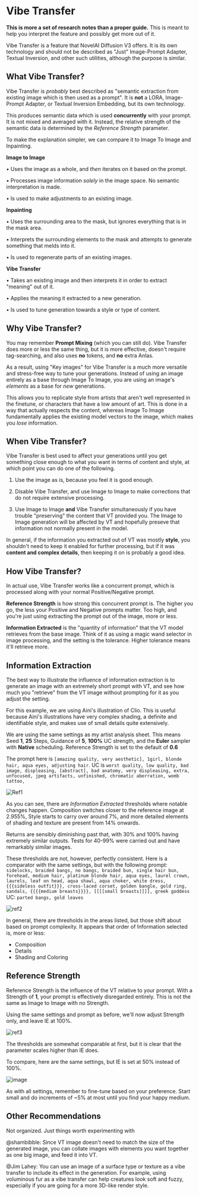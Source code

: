 # Vibe Transfer
**This is more a set of research notes than a proper guide.** This is meant to help you interpret the feature and possibly get more out of it.

Vibe Transfer is a feature that NovelAI Diffusion V3 offers. It is its own technology and should not be described as "Just" Image-Prompt Adapter, Textual Inversion, and other such utilities, although the purpose is similar.

## What Vibe Transfer?

Vibe Transfer is *probably* best described as "semantic extraction from existing image which is then used as a prompt". It is **not** a LORA, Image-Prompt Adapter, or Textual Inversion Embedding, but its own technology.

This produces semantic data which is used **concurrently** with your prompt. It is not mixed and averaged with it. Instead, the relative strength of the semantic data is determined by the *Reference Strength* parameter.

To make the explanation simpler, we can compare it to Image To Image and Inpainting.

**Image to Image**

• Uses the image as a whole, and *then* iterates on it based on the prompt.

• Processes image information *solely* in the image space. No semantic interpretation is made.

• Is used to make adjustments to an existing image.

**Inpainting**

• Uses the surrounding area to the mask, but ignores everything that is in the mask area.

• Interprets the surrounding elements to the mask and attempts to generate something that melds into it.

• Is used to regenerate parts of an existing images.

**Vibe Transfer**

• Takes an existing image and then interprets it in order to extract "meaning" out of it.

• Applies the meaning it extracted to a new generation.

• Is used to tune generation towards a style or type of content.

## Why Vibe Transfer?

You may remember **Prompt Mixing** (which you can still do). Vibe Transfer does more or less the same thing, but it is more effective, doesn't require tag-searching, and also uses **no** tokens, and **no** extra Anlas.

As a result, using "Key images" for Vibe Transfer is a much more versatile and stress-free way to tune your generations. Instead of using an image entirely as a base through Image To Image, you are using an image's *elements* as a base for *new* generations.

This allows you to replicate style from artists that aren't well represented in the finetune, or characters that have a low amount of art. This is done in a way that actually respects the content, whereas Image To Image fundamentally applies the existing model vectors to the image, which makes you *lose* information.

## When Vibe Transfer?

Vibe Transfer is best used to affect your generations until you get something close enough to what you want in terms of content and style, at which point you can do one of the following.

1. Use the image as is, because you feel it is good enough.

2. Disable Vibe Transfer, and use Image to Image to make corrections that do not require extensive processing.

3. Use Image to Image **and** Vibe Transfer simultaneously if you have trouble "preserving" the content that VT provided you. The Image to Image generation will be affected by VT and hopefully preseve that information not normally present in the model.

In general, if the information you extracted out of VT was mostly **style**, you shouldn't need to keep it enabled for further processing, but if it was **content and complex details**, then keeping it on is probably a good idea.

## How Vibe Transfer?

In actual use, Vibe Transfer works like a concurrent prompt, which is processed along with your normal Positive/Negative prompt.

**Reference Strength** is how strong this concurrent prompt is. The higher you go, the less your Positive and Negative prompts matter. Too high, and you're just using extracting the prompt out of the image, more or less.

**Information Extracted** is the "quantity of information" that the VT model retrieves from the base image. Think of it as using a magic wand selector in image processing, and the setting is the tolerance. Higher tolerance means it'll retrieve more.

## Information Extraction

The best way to illustrate the influence of information extraction is to generate an image with an extremely short prompt with VT, and see how much you "retrieve" from the VT image without prompting for it as you adjust the setting.

For this example, we are using Aini's illustration of Clio. This is useful because Aini's illustrations have very complex shading, a definite and identifiable style, and makes use of small details quite extensively.

We are using the same settings as my artist analysis sheet. This means Seed **1**, **25** Steps, Guidance of **5**, **100%** UC strength, and the **Euler** sampler with **Native** scheduling. Reference Strength is set to the default of **0.6**

The prompt here is ```[amazing quality, very aesthetic], 1girl, blonde hair, aqua eyes, adjusting hair```. UC is ```worst quality, low quality, bad image, displeasing, [abstract], bad anatomy, very displeasing, extra, unfocused, jpeg artifacts, unfinished, chromatic aberration, womb tattoo,```

![Ref1](https://github.com/TapwaveZodiac/novelaiUKB/assets/35267604/7c085a8c-3ab4-40c5-8421-75a72aaf06d5)

As you can see, there are *Information Extracted* thresholds where notable changes happen. Composition switches closer to the reference image at 2.955%, Style starts to carry over around 7%, and more detailed elements of shading and texture are present from 14% onwards.

Returns are sensibly diminishing past that, with 30% and 100% having extremely similar outputs. Tests for 40-99% were carried out and have remarkably similar images.

These thresholds are not, however, perfectly consistent. Here is a comparator with the same settings, but with the following prompt: ```sidelocks, braided bangs, no bangs, braided bun, single hair bun, forehead, medium hair, platinum blonde hair, aqua eyes, laurel crown, laurels, leaf on head, aqua shawl, aqua choker, white dress, {{{sideless outfit}}}, cross-laced corset, golden bangle, gold ring, sandals, {{{{medium breasts}}}}, [[[[small breasts]]]], greek goddess``` UC: ```parted bangs, gold leaves```

![ref2](https://github.com/TapwaveZodiac/novelaiUKB/assets/35267604/2e4ce97f-70df-4b96-89d3-da6e786022f8)

In general, there are thresholds in the areas listed, but those shift about based on prompt complexity. It appears that order of Information selected is, more or less:
* Composition
* Details
* Shading and Coloring

## Reference Strength

Reference Strength is the influence of the VT relative to your prompt. With a Strength of **1**, your prompt is effectively disregarded entirely. This is not the same as Image to Image with no Strength.

Using the same settings and prompt as before, we'll now adjust Strength only, and leave IE at 100%.

![ref3](https://github.com/TapwaveZodiac/novelaiUKB/assets/35267604/b19a605c-7da5-40f1-bc09-71c9d2041b19)

The thresholds are somewhat comparable at first, but it is clear that the parameter scales higher than IE does.

To compare, here are the same settings, but IE is set at 50% instead of 100%.

![image](https://github.com/TapwaveZodiac/novelaiUKB/assets/35267604/8b86b1e8-a24a-4f9b-94f6-f1def5918b8d)

As with all settings, remember to fine-tune based on your preference. Start small and do increments of ~5% at most until you find your happy medium.

## Other Recommendations

Not organized. Just things worth experimenting with

@shambibble: Since VT image doesn't need to match the size of the generated image, you can collate images with elements you want together as one big image, and feed it into VT.

@Jim Lahey: You can use an image of a surface type or texture as a vibe transfer to include its effect in the generation. For example, using voluminous fur as a vibe transfer can help creatures look soft and fuzzy, especially if you are going for a more 3D-like render style.

